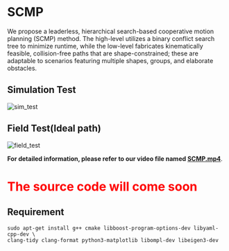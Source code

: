 # SCMP

We propose a leaderless, hierarchical search-based cooperative motion planning (SCMP) method. The high-level utilizes a binary conflict search tree to minimize runtime, while the low-level fabricates kinematically feasible, collision-free paths that are shape-constrained; these are adaptable to scenarios featuring multiple shapes, groups, and elaborate obstacles. 



## Simulation Test

![sim_test](img/sim_test.gif)



## Field Test(Ideal path)

![field_test](img/field_test.gif)



**For detailed information, please refer to our video file named [SCMP.mp4](./SCMP.mp4)**.

# <font color="red">**The source code will come soon**</font>

## Requirement

```
sudo apt-get install g++ cmake libboost-program-options-dev libyaml-cpp-dev \
clang-tidy clang-format python3-matplotlib libompl-dev libeigen3-dev
```

